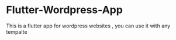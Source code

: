 # Flutter-Wordpress-App
This is a flutter app for wordpress websites , you can use it with any tempalte 
